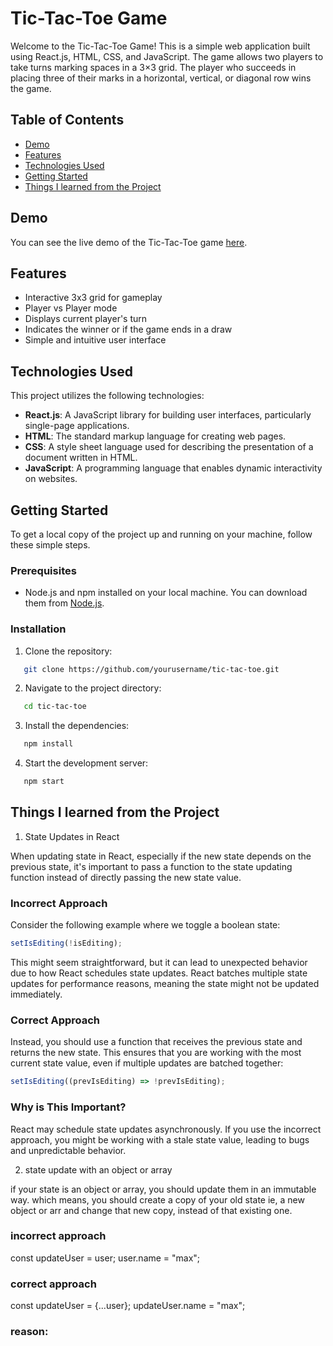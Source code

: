 # Tic-Tac-Toe Game

Welcome to the Tic-Tac-Toe Game! This is a simple web application built using React.js, HTML, CSS, and JavaScript. The game allows two players to take turns marking spaces in a 3×3 grid. The player who succeeds in placing three of their marks in a horizontal, vertical, or diagonal row wins the game.

## Table of Contents

- [Demo](#demo)
- [Features](#features)
- [Technologies Used](#technologies-used)
- [Getting Started](#getting-started)
- [Things I learned from the Project](#learning)

## Demo

You can see the live demo of the Tic-Tac-Toe game [here](#).

## Features

- Interactive 3x3 grid for gameplay
- Player vs Player mode
- Displays current player's turn
- Indicates the winner or if the game ends in a draw
- Simple and intuitive user interface

## Technologies Used

This project utilizes the following technologies:

- **React.js**: A JavaScript library for building user interfaces, particularly single-page applications.
- **HTML**: The standard markup language for creating web pages.
- **CSS**: A style sheet language used for describing the presentation of a document written in HTML.
- **JavaScript**: A programming language that enables dynamic interactivity on websites.

## Getting Started

To get a local copy of the project up and running on your machine, follow these simple steps.

### Prerequisites

- Node.js and npm installed on your local machine. You can download them from [Node.js](https://nodejs.org/).

### Installation

1. Clone the repository:
```sh
   git clone https://github.com/yourusername/tic-tac-toe.git
```

2. Navigate to the project directory:
```sh
   cd tic-tac-toe
```

3. Install the dependencies:
```sh
   npm install
```

4. Start the development server:
```sh
   npm start
```


## Things I learned from the Project

1. State Updates in React

When updating state in React, especially if the new state depends on the previous state, it's important to pass a function to the state updating function instead of directly passing the new state value.

### Incorrect Approach
Consider the following example where we toggle a boolean state:

```jsx
setIsEditing(!isEditing);
```

This might seem straightforward, but it can lead to unexpected behavior due to how React schedules state updates. React batches multiple state updates for performance reasons, meaning the state might not be updated immediately.

### Correct Approach
Instead, you should use a function that receives the previous state and returns the new state. This ensures that you are working with the most current state value, even if multiple updates are batched together:

```jsx
setIsEditing((prevIsEditing) => !prevIsEditing);
```

### Why is This Important?
React may schedule state updates asynchronously. If you use the incorrect approach, you might be working with a stale state value, leading to bugs and unpredictable behavior.


2. state update with an object or array

if your state is an object or array, you should update them in an immutable way. which means, you should create a copy of your old state ie, a new object or arr and change that new copy, instead of that existing one.

### incorrect approach

const updateUser = user;
user.name = "max";

### correct approach

const updateUser = {...user};
updateUser.name = "max";

### reason:


